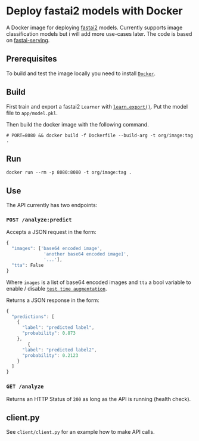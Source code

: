 # Deploy fastai2 models with Docker

A Docker image for deploying [fastai2](https://www.fast.ai/) models. Currently supports image classification models but i will add more use-cases later. The code is based on [fastai-serving](https://github.com/developmentseed/fastai-serving).

## Prerequisites

To build and test the image locally you need to install [`Docker`](https://docs.docker.com/get-docker/).

## Build

First train and export a fastai2 `Learner` with [`learn.export()`](https://docs.fast.ai/basic_train.html#Deploying-your-model). Put the model file to `app/model.pkl`.

Then build the docker image with the following command.

```
# PORT=8080 && docker build -f Dockerfile --build-arg -t org/image:tag .
```

## Run

```
docker run --rm -p 8080:8080 -t org/image:tag .
```

## Use

The API currently has two endpoints:

### `POST /analyze:predict`

Accepts a JSON request in the form:

```js
{
  "images": ['base64 encoded image',
              'another base64 encoded image]',
              '...'],
  "tta": False
}
```
Where `images` is a list of base64 encoded images and `tta` a bool variable to enable / disable [`test time augmentation`](https://docs.fast.ai/basic_train.html#Test-time-augmentation).

Returns a JSON response in the form:

```js
{
  "predictions": [
    { 
      "label": "predicted label",
      "probability": 0.873
    },
        { 
      "label": "predicted label2",
      "probability": 0.2123
    }
  ]
}

```

### `GET /analyze`

Returns an HTTP Status of `200` as long as the API is running (health check).

## client.py

See `client/client.py` for an example how to make API calls.